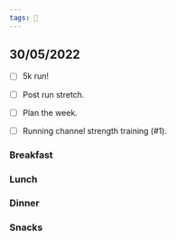 ```yaml
---
tags: 📆
---
```


30/05/2022
---

- [ ] 5k run!
- [ ] Post run stretch.
- [ ] Plan the week.
- [ ] Running channel strength training (#1).


### Breakfast


### Lunch


### Dinner


### Snacks

